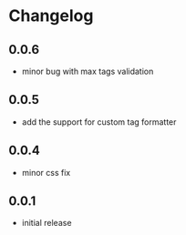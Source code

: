 # Changelog

## 0.0.6
- minor bug with max tags validation

## 0.0.5
- add the support for custom tag formatter

## 0.0.4
- minor css fix

## 0.0.1
- initial release